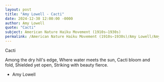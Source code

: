 ```yaml
---
layout: post
title: "Amy Lowell - Cacti"
date: 2024-12-30 12:00:00 -0000
author: Amy Lowell
quote: "Cacti"
subject: American Nature Haiku Movement (1910s–1930s)
permalink: /American Nature Haiku Movement (1910s–1930s)/Amy Lowell/Amy Lowell - Cacti
---
```


Cacti

Among the dry hill's edge,
Where water meets the sun,
Cacti bloom and fold,
Shielded yet open,
Striking with beauty fierce.


- Amy Lowell
